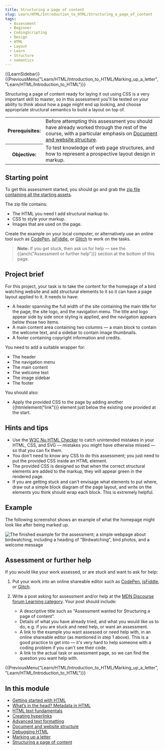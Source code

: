 ```yaml
---
title: Structuring a page of content
slug: Learn/HTML/Introduction_to_HTML/Structuring_a_page_of_content
tags:
  - Assessment
  - Beginner
  - CodingScripting
  - Design
  - HTML
  - Layout
  - Learn
  - Structure
  - semantics
---
```

{{LearnSidebar}}{{PreviousMenu("Learn/HTML/Introduction_to_HTML/Marking_up_a_letter", "Learn/HTML/Introduction_to_HTML")}}

Structuring a page of content ready for laying it out using CSS is a very important skill to master, so in this assessment you'll be tested on your ability to think about how a page might end up looking, and choose appropriate structural semantics to build a layout on top of.

<table>
  <tbody>
    <tr>
      <th scope="row">Prerequisites:</th>
      <td>
        Before attempting this assessment you should have already worked through
        the rest of the course, with a particular emphasis on
        <a
          href="/en-US/docs/Learn/HTML/Introduction_to_HTML/Document_and_website_structure"
          >Document and website structure</a
        >.
      </td>
    </tr>
    <tr>
      <th scope="row">Objective:</th>
      <td>
        To test knowledge of web page structures, and how to represent a
        prospective layout design in markup.
      </td>
    </tr>
  </tbody>
</table>

## Starting point

To get this assessment started, you should go and grab the [zip file containing all the starting assets](https://github.com/mdn/learning-area/blob/master/html/introduction-to-html/structuring-a-page-of-content-start/assets.zip?raw=true).

The zip file contains:

- The HTML you need t add structural markup to.
- CSS to style your markup.
- Images that are used on the page.

Create the example on your local computer, or alternatively use an online tool such as [CodePen](https://codepen.io/), [jsFiddle](https://jsfiddle.net/), or [Glitch](https://glitch.com/) to work on the tasks.

> **Note:** If you get stuck, then ask us for help — see the {{anch("Assessment or further help")}} section at the bottom of this page.

## Project brief

For this project, your task is to take the content for the homepage of a bird watching website and add structural elements to it so it can have a page layout applied to it. It needs to have:

- A header spanning the full width of the site containing the main title for the page, the site logo, and the navigation menu. The title and logo appear side by side once styling is applied, and the navigation appears below those two items.
- A main content area containing two columns — a main block to contain the welcome text, and a sidebar to contain image thumbnails.
- A footer containing copyright information and credits.

You need to add a suitable wrapper for:

- The header
- The navigation menu
- The main content
- The welcome text
- The image sidebar
- The footer

You should also:

- Apply the provided CSS to the page by adding another {{htmlelement("link")}} element just below the existing one provided at the start.

## Hints and tips

- Use the [W3C Nu HTML Checker](https://validator.w3.org/nu/) to catch unintended mistakes in your HTML, CSS, and SVG — mistakes you might have otherwise missed — so that you can fix them.
- You don't need to know any CSS to do this assessment; you just need to put the provided CSS inside an HTML element.
- The provided CSS is designed so that when the correct structural elements are added to the markup, they will appear green in the rendered page.
- If you are getting stuck and can't envisage what elements to put where, draw out a simple block diagram of the page layout, and write on the elements you think should wrap each block. This is extremely helpful.

## Example

The following screenshot shows an example of what the homepage might look like after being marked up.

![The finished example for the assessment; a simple webpage about birdwatching, including a heading of "Birdwatching", bird photos, and a welcome message](example-page.png)

## Assessment or further help

If you would like your work assessed, or are stuck and want to ask for help:

1. Put your work into an online shareable editor such as [CodePen](https://codepen.io/), [jsFiddle](https://jsfiddle.net/), or [Glitch](https://glitch.com/).
2. Write a post asking for assessment and/or help at the [MDN Discourse forum Learning category](https://discourse.mozilla.org/c/mdn/learn). Your post should include:

    - A descriptive title such as "Assessment wanted for Structuring a page of content".
    - Details of what you have already tried, and what you would like us to do, e.g. if you are stuck and need help, or want an assessment.
    - A link to the example you want assessed or need help with, in an online shareable editor (as mentioned in step 1 above). This is a good practice to get into — it's very hard to help someone with a coding problem if you can't see their code.
    - A link to the actual task or assessment page, so we can find the question you want help with.

{{PreviousMenu("Learn/HTML/Introduction_to_HTML/Marking_up_a_letter", "Learn/HTML/Introduction_to_HTML")}}

## In this module

- [Getting started with HTML](/en-US/docs/Learn/HTML/Introduction_to_HTML/Getting_started)
- [What’s in the head? Metadata in HTML](/en-US/docs/Learn/HTML/Introduction_to_HTML/The_head_metadata_in_HTML)
- [HTML text fundamentals](/en-US/docs/Learn/HTML/Introduction_to_HTML/HTML_text_fundamentals)
- [Creating hyperlinks](/en-US/docs/Learn/HTML/Introduction_to_HTML/Creating_hyperlinks)
- [Advanced text formatting](/en-US/docs/Learn/HTML/Introduction_to_HTML/Advanced_text_formatting)
- [Document and website structure](/en-US/docs/Learn/HTML/Introduction_to_HTML/Document_and_website_structure)
- [Debugging HTML](/en-US/docs/Learn/HTML/Introduction_to_HTML/Debugging_HTML)
- [Marking up a letter](/en-US/docs/Learn/HTML/Introduction_to_HTML/Marking_up_a_letter)
- [Structuring a page of content](/en-US/docs/Learn/HTML/Introduction_to_HTML/Structuring_a_page_of_content)

